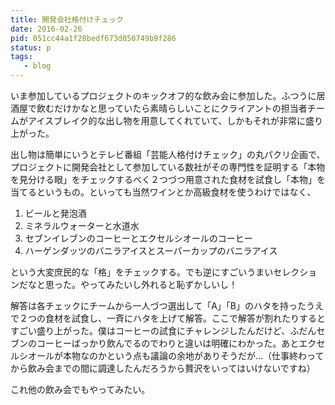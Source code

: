 ```yaml
---
title: 開発会社格付けチェック
date: 2016-02-26
pid: 051cc44a1f28bedf673d050749b9f286
status: p
tags:
   - blog
---
```


いま参加しているプロジェクトのキックオフ的な飲み会に参加した。ふつうに居酒屋で飲むだけかなと思っていたら素晴らしいことにクライアントの担当者チームがアイスブレイク的な出し物を用意してくれていて、しかもそれが非常に盛り上がった。

出し物は簡単にいうとテレビ番組「芸能人格付けチェック」の丸パクリ企画で、プロジェクトに開発会社として参加している数社がその専門性を証明する「本物を見分ける眼」をチェックするべく２つづつ用意された食材を試食し「本物」を当てるというもの。といっても当然ワインとか高級食材を使うわけではなく、

1. ビールと発泡酒
2. ミネラルウォーターと水道水
3. セブンイレブンのコーヒーとエクセルシオールのコーヒー
 4. ハーゲンダッツのバニラアイスとスーパーカップのバニラアイス

という大変庶民的な「格」をチェックする。でも逆にすごいうまいセレクションだなと思った。やってみたいし外れると恥ずかしいし！

解答は各チェックにチームから一人づつ選出して「A」「B」のハタを持ったうえで２つの食材を試食し、一斉にハタを上げて解答。ここで解答が割れたりするとすごい盛り上がった。僕はコーヒーの試食にチャレンジしたんだけど、ふだんセブンのコーヒーばっかり飲んでるのでわりと違いは明確にわかった。あとエクセルシオールが本物なのかという点も議論の余地がありそうだが…（仕事終わってから飲み会までの間に調達したんだろうから贅沢をいってはいけないですね）

これ他の飲み会でもやってみたい。